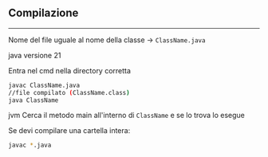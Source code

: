 ## Compilazione
---
Nome del file uguale al nome della classe $\to$ `ClassName.java`

java versione 21

Entra nel cmd nella directory corretta
``` bash
javac ClassName.java
//file compilato (ClassName.class)
java ClassName
```

jvm Cerca il metodo main all'interno di `ClassName` e se lo trova lo esegue

Se devi compilare una cartella intera:
``` bash
javac *.java
```
